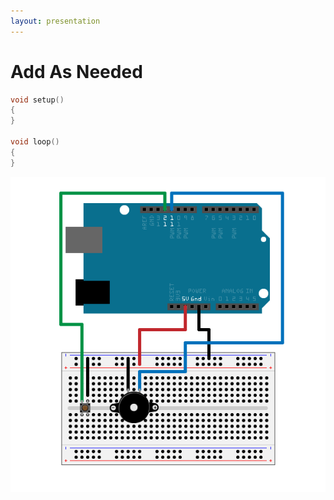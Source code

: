 ```yaml
---
layout: presentation
---
```


# [](#header-1) Add As Needed

```c++
void setup()
{
}

void loop()
{
}
```

[![](assets/img/arduino-speaker-button.png)](arduino-speaker-transmitter)
